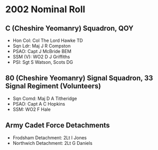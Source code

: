 # 2002 Nominal Roll

## C (Cheshire Yeomanry) Squadron, QOY

* Hon Col: Col The Lord Hawke TD
* Sqn Ldr: Maj J R Compston
* PSAO: Capt J McBride BEM
* SSM (V): WO2 D J Griffiths
* PSI: Sgt S Watson, Scots DG

## 80 (Cheshire Yeomanry) Signal Squadron, 33 Signal Regiment (Volunteers)

* Sqn Comd: Maj D A Titheridge
* PSAO: Capt A C Hopkins
* SSM: WO2 F Hale

## Army Cadet Force Detachments

* Frodsham Detachment: 2Lt I Jones
* Northwich Detachment: 2Lt G Daniels
